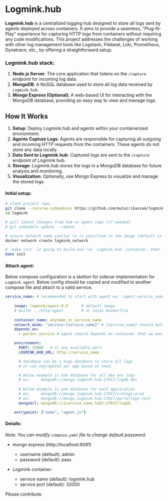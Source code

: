 # Logmink.hub

**Logmink.hub** is a centralized logging hub designed to store all logs sent by agents deployed across containers. It aims to provide a seamless, "Plug-N-Play" experience for capturing HTTP logs from containers without requiring any code modifications. This project addresses the challenges of working with other log management tools like Logstash, Filebeat, Loki, Prometheus, Dynatrace, etc., by offering a straightforward setup.

### Logmink.hub stack:
1. **Node.js Server**: The core application that listens on the `/capture` endpoint for incoming log data.
2. **MongoDB**: A NoSQL database used to store all log data received by `Logmink.hub`.
3. **Mongo Express (Optional)**: A web-based UI for interacting with the MongoDB database, providing an easy way to view and manage logs.


## How It Works
1. **Setup**: Deploy Logmink.hub and agents within your containerized environment.
2. **Agents Capture Logs**: Agents are responsible for capturing all outgoing and incoming HTTP requests from the containers. These agents do not store any data locally.
3. **Data Sent to Logmink.hub**: Captured logs are sent to the `/capture` endpoint of Logmink.hub.
4. **Storage**: Logmink.hub stores the logs in a MongoDB database for future analysis and monitoring.
5. **Visualization**: Optionally, use Mongo Express to visualize and manage the stored logs.

#### Initial setup:
  ```bash
  # clone project repo
  git clone --recurse-submodules https://github.com/mutairibassam/logmink.git
  cd logmink

  # pull latest changes from hub or agent repo (if needed)
  # git submodule update --remote

  # ensure network name similar to is specified in the image (default is logmink_network)
  docker network create logmink_network

  # `make init` is going to build and run `Logmink.hub` container, then is going to build the `Logmink-agent` image only without running it since agents need to be attached to other containers as (sidecar) for listening.
  make init
  ```
#### Attach agent:

Below compose configuration is a skelton for sidecar implementation for `Logmink.agent`. Below config should be copied and modified to another compose file and attach to a valid service. 

```yml
service_name: # recommended to start with agent ex; (agent.service_name)
    
    image: logmink/agent:0.9      # default image
    # build: ../http-agent        # or local Dockerfile
    
    container_name: anyname_or_service_name
    network_mode: "service:{service_name}" # {service_name} should match the same service_name
    depends_on:
      - parent_service # agent should depends_on container that we want to capture its http traffic.

    environment:
      PORT: 32000   # or any available port
      LOGMINK_HUB_URL: http://service_name

      # database can be 1 huge database to store all logs
      # or can segregated per app based on need.

      # below example is one database for all dev env logs
      # ex;     mongodb://mongo.logmink.hub:27017/logdb-dev
      
      # below example is one database for each application
      # ex;     mongodb://mongo.logmink.hub:27017/crmlogs-prod
      # ex;     mongodb://mongo.logmink.hub:27017/portallogs-test
      mongoUrl: mongodb://{service_name.hub}:27017/logdb

    entrypoint: ["node", "agent.js"]

```
#### Details:
*Note: You can modify `compose.yaml` file to change default password.*
- mongo express (http://localhost:8081)
  - username (default): admin
  - password (default): pass

- Logmink container:
  - service name (default): logmink.hub
  - service port (default): 32000

Please contribute.
